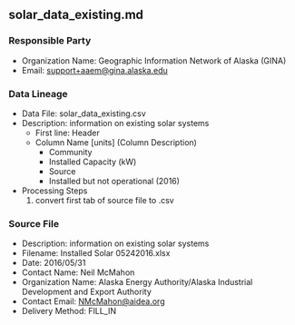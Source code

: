 ## solar_data_existing.md

### Responsible Party
  * Organization Name: Geographic Information Network of Alaska (GINA)
  * Email: support+aaem@gina.alaska.edu

### Data Lineage
  * Data File: solar_data_existing.csv
  * Description: information on existing solar systems
    * First line: Header
    * Column Name [units] (Column Description)
      * Community
      * Installed Capacity (kW)
      * Source 
      * Installed but not operational (2016)
  * Processing Steps
    1. convert first tab of source file to .csv

### Source File
  * Description: information on existing solar systems
  * Filename: Installed Solar 05242016.xlsx
  * Date: 2016/05/31
  * Contact Name: Neil McMahon
  * Organization Name: Alaska Energy Authority/Alaska Industrial Development and Export Authority
  * Contact Email: NMcMahon@aidea.org
  * Delivery Method: FILL_IN
